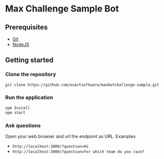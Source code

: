 # Max Challenge Sample Bot

## Prerequisites
- [Git](https://git-scm.com/book/en/v2/Getting-Started-Installing-Git)
- [NodeJS](https://nodejs.org)

## Getting started

### Clone the repository
```bash
git clone https://github.com/exactsoftware/maxbotchallenge-sample.git
```

### Run the application
```bash
npm Install
npm start
```

### Ask questions
Open your web browser and url the endpoint as URL.
Examples
- `http://localhost:3000/?question=Hi`
- `http://localhost:3000/?question=For which team do you race?`